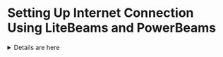 

  # Setting Up Internet Connection Using LiteBeams and PowerBeams
  <details>
<summary>
Details are here
</summary>
To connect the internet from a landline and extend it using **LiteBeams** and **PowerBeams**, you are essentially creating a wireless point-to-point (P2P) or point-to-multipoint (P2MP) network. This type of setup is often used for long-distance wireless internet connections. Here’s an easy-to-follow guide with the essential knowledge and steps:

---

## **1. Basic Understanding of Equipment**
### **a. LiteBeam and PowerBeam:**
- **LiteBeam:** Used for shorter distances (up to 5 km in ideal conditions). It provides high-speed connections and is easy to set up.
- **PowerBeam:** Offers better performance for longer distances (5–15+ km) with higher throughput and stability.

Both devices use directional antennas to create a focused wireless connection.

### **b. Internet Source:**
- A **modem/router** connected to your landline is your internet source. You’ll connect this to the LiteBeam/PowerBeam.

### **c. Frequency Bands:**
- **2.4 GHz**: Better for longer range and obstacles but slower speeds.
- **5 GHz**: Faster speeds but requires a clear line of sight (LOS).

---

## **2. What You Need**
1. **Modem/Router:** Connected to your landline for internet.
2. **LiteBeam/PowerBeam Units:** Two units (one for transmission and one for reception).
3. **LAN Cables:** To connect devices.
4. **Power-over-Ethernet (PoE) Injectors:** Included with LiteBeam/PowerBeam to power the units.
5. **Mounting Equipment:** Poles or tripods to mount the devices.
6. **Clear Line of Sight (LOS):** Ensure no obstacles like trees or buildings between the units.

---

## **3. Setup Steps**
### **Step 1: Configure LiteBeam/PowerBeam**
1. **Connect to a Computer:**
   - Connect the LiteBeam/PowerBeam to your computer using a LAN cable.
   - Power it up using the PoE injector.

2. **Access Configuration Interface:**
   - Open a web browser and access the device through its default IP address (e.g., `192.168.1.20`).
   - Use the default login credentials (refer to the manual).

3. **Set Up Modes:**
   - **Transmitter (AP mode):** Configure the device connected to the landline router as an **Access Point (AP)**.
   - **Receiver (Station mode):** Configure the remote device as a **Station** or **Client**.

4. **Configure Wireless Settings:**
   - Set frequency (2.4 GHz/5 GHz), channel width, and SSID (network name).
   - Use WPA2 encryption for secure communication.

5. **Test Connection:** Ensure both devices are communicating and aligned.

---

### **Step 2: Mount the Devices**
1. **Position the Devices:**
   - Mount one unit at the internet source location (landline router).
   - Mount the second unit at the remote location where Wi-Fi is needed.

2. **Align the Devices:**
   - Use the built-in alignment tool or signal strength indicator in the configuration interface.
   - Fine-tune the alignment for maximum signal strength.

---

### **Step 3: Connect to the Wi-Fi**
- **Connect Transmitter (AP):** Plug the transmitter unit into your landline router via LAN.
- **Distribute Wi-Fi Locally:**
   - Connect the receiver to a Wi-Fi router or access point at the remote location.
   - Configure the router for wireless distribution.

---

## **4. Additional Tips**
- **Power Supply:** Ensure a stable power supply to all devices.
- **Weather Protection:** Shield the units from extreme weather by using weatherproof enclosures.
- **Regular Maintenance:** Periodically check alignment and clean devices to ensure performance.

---

## **5. Resources to Learn More**
- **Ubiquiti Documentation:** Visit Ubiquiti’s official website for detailed manuals.
- **Online Tutorials:** Search for LiteBeam/PowerBeam setup tutorials on YouTube.
- **Networking Basics:** Learn about IP addresses, subnets, and basic router configurations.

By following this guide and ensuring a clear LOS, you can successfully extend your landline internet connection using LiteBeams and PowerBeams.

</details>

